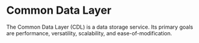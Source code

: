 # Common Data Layer
The Common Data Layer (CDL) is a data storage service. Its primary goals are performance, versatility, scalability, and
ease-of-modification.

